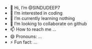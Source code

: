 - 👋 Hi, I’m @SINDUDEEP7
- 👀 I’m interested in coding 
- 🌱 I’m currently learning nothing 
- 💞️ I’m looking to collaborate on github
- 📫 How to reach me ...
- 😄 Pronouns: ...
- ⚡ Fun fact: ...

<!---
SINDUDEEP7/SINDUDEEP7 is a ✨ special ✨ repository because its `README.md` (this file) appears on your GitHub profile.
You can click the Preview link to take a look at your changes.
--->
